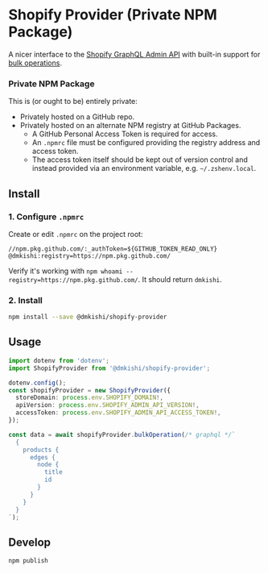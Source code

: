 Shopify Provider (Private NPM Package)
================================================================================
A nicer interface to the [Shopify GraphQL Admin API](https://shopify.dev/docs/api/admin-graphql) with built-in support for [bulk operations](https://shopify.dev/docs/api/usage/bulk-operations).

### Private NPM Package
This is (or ought to be) entirely private:
- Privately hosted on a GitHub repo.
- Privately hosted on an alternate NPM registry at GitHub Packages.
  - A GitHub Personal Access Token is required for access.
  - An `.npmrc` file must be configured providing the registry address and access token.
  - The access token itself should be kept out of version control and instead provided via an environment variable, e.g. `~/.zshenv.local`.

Install
--------------------------------------------------------------------------------
### 1. Configure `.npmrc`
Create or edit `.npmrc` on the project root:

```text
//npm.pkg.github.com/:_authToken=${GITHUB_TOKEN_READ_ONLY}
@dmkishi:registry=https://npm.pkg.github.com/
```

Verify it's working with `npm whoami --registry=https://npm.pkg.github.com/`. It should return `dmkishi`.

### 2. Install
```sh
npm install --save @dmkishi/shopify-provider
```

Usage
--------------------------------------------------------------------------------
```ts
import dotenv from 'dotenv';
import ShopifyProvider from '@dmkishi/shopify-provider';

dotenv.config();
const shopifyProvider = new ShopifyProvider({
  storeDomain: process.env.SHOPIFY_DOMAIN!,
  apiVersion: process.env.SHOPIFY_ADMIN_API_VERSION!,
  accessToken: process.env.SHOPIFY_ADMIN_API_ACCESS_TOKEN!,
});

const data = await shopifyProvider.bulkOperation(/* graphql */`
  {
    products {
      edges {
        node {
          title
          id
        }
      }
    }
  }
`);

```

Develop
--------------------------------------------------------------------------------
```sh
npm publish
```
